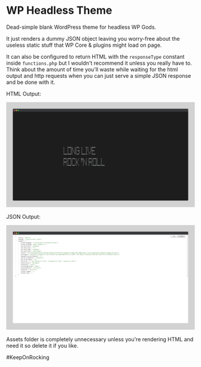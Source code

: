 # WP Headless Theme

Dead-simple blank WordPress theme for headless WP Gods. 

It just renders a dummy JSON object leaving you worry-free about the useless static stuff that WP Core & plugins might load on page.

It can also be configured to return HTML with the `responseType` constant inside `functions.php` but I wouldn't recommend it unless you really have to. Think about the amount of time you'll waste while waiting for the html output and http requests when you can just serve a simple JSON response and be done with it.

HTML Output:

![ScreenshotHTML](/docs/html_render.png)

JSON Output:

![ScreenshotJSON](/docs/json_render.png)

Assets folder is completely unnecessary unless you're rendering HTML and need it so delete it if you like.

#KeepOnRocking